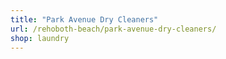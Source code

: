 ```yaml
---
title: "Park Avenue Dry Cleaners"
url: /rehoboth-beach/park-avenue-dry-cleaners/
shop: laundry
---
```

